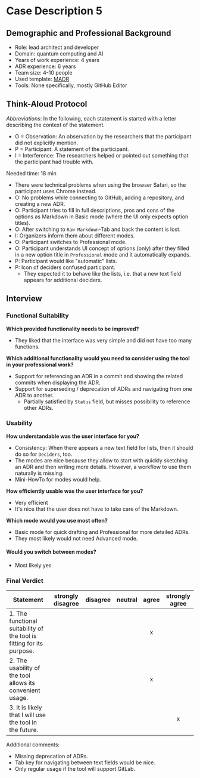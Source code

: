# Case Description 5

## Demographic and Professional Background

* Role: lead architect and developer
* Domain: quantum computing and AI
* Years of work experience: 4 years
* ADR experience: 6 years
* Team size: 4-10 people
* Used template: [MADR](https://github.com/adr/madr)
* Tools: None specifically, mostly GitHub Editor

## Think-Aloud Protocol

_Abbreviations_: In the following, each statement is started with a letter describing the context of the statement.
* O = Observation: An observation by the researchers that the participant did not explicitly mention.
* P = Participant: A statement of the participant.
* I = Interference: The researchers helped or pointed out something that the participant had trouble with.

Needed time: 18 min

* There were technical problems when using the browser Safari, so the participant uses Chrome instead.
* O: No problems while connecting to GitHub, adding a repository, and creating a new ADR.
* O: Participant tries to fill in full descriptions, pros and cons of the options as Markdown in Basic mode (where the UI only expects option titles).
* O: After switching to `Raw Markdown`-Tab and back the content is lost.   
* I: Organizers inform them about different modes.
* O: Participant switches to Professional mode.
* O: Participant understands UI concept of options (only) after they filled in a new option title in `Professional` mode and it automatically expands.
* P: Participant would like "automatic" lists.
* P: Icon of deciders confused participant.
  * They expected it to behave like the lists, i.e. that a new text field appears for additional deciders.

## Interview

### Functional Suitability

**Which provided functionality needs to be improved?**

* They liked that the interface was very simple and did not have too many functions.

**Which additional functionality would you need to consider using the tool in your professional work?**

* Support for referencing an ADR in a commit and showing the related commits when displaying the ADR.
* Support for superseding / deprecation of ADRs and navigating from one ADR to another.
  * Partially satisfied by `Status` field, but misses possibility to reference other ADRs.

### Usability

**How understandable was the user interface for you?**

* Consistency: When there appears a new text field for lists, then it should do so for `Deciders`, too.
* The modes are nice because they allow to start with quickly sketching an ADR and then writing more details. However, a workflow to use them naturally is missing.
* Mini-HowTo for modes would help.

**How efficiently usable was the user interface for you?**

* Very efficient
* It's nice that the user does not have to take care of the Markdown.

**Which mode would you use most often?**

* Basic mode for quick drafting and Professional for more detailed ADRs.
* They most likely would not need Advanced mode.

#### Would you switch between modes?

* Most likely yes

### Final Verdict

| Statement                                                             | strongly disagree | disagree | neutral | agree | strongly agree |
| --------------------------------------------------------------------- | :---------------: | :------: | :-----: | :---: | :------------: |
| 1. The functional suitability of the tool is fitting for its purpose. |                   |          |         |   x   |                |
| 2. The usability of the tool allows its convenient usage.             |                   |          |         |   x   |                |
| 3. It is likely that I will use the tool in the future.               |                   |          |         |       |       x        |

Additional comments:

- Missing deprecation of ADRs.
- Tab key for navigating between text fields would be nice.
- Only regular usage if the tool will support GitLab.
